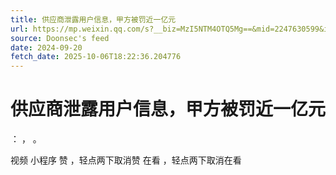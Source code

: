 ```yaml
---
title: 供应商泄露用户信息，甲方被罚近一亿元
url: https://mp.weixin.qq.com/s?__biz=MzI5NTM4OTQ5Mg==&mid=2247630599&idx=2&sn=61454b614db7b551796ee3380cd0fa3d
source: Doonsec's feed
date: 2024-09-20
fetch_date: 2025-10-06T18:22:36.204776
---
```


# 供应商泄露用户信息，甲方被罚近一亿元

：
，
。

视频
小程序
赞
，轻点两下取消赞
在看
，轻点两下取消在看